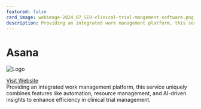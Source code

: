 ```yaml
---
featured: false
card_image: webimage-2024_07_SEO-clinical-trial-mangement-software.png
description: Providing an integrated work management platform, this service uniquely combines features like automation, resource management, and AI-driven insights to enhance efficiency in clinical trial management.
---
```


# Asana
<img src="webimage-2024_07_SEO-clinical-trial-mangement-software.png" alt="Logo" style="max-width: 200px; height: auto;">

<a href="https://asana.com/resources/clinical-trial-management-software">Visit Website</a>  
Providing an integrated work management platform, this service uniquely combines features like automation, resource management, and AI-driven insights to enhance efficiency in clinical trial management.
